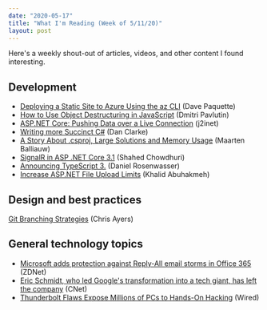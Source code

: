 ```yaml
---
date: "2020-05-17"
title: "What I'm Reading (Week of 5/11/20)"
layout: post
---
```


Here's a weekly shout-out of articles, videos, and other content I found interesting.

## Development

- [Deploying a Static Site to Azure Using the az CLI](https://www.davepaquette.com/archive/2020/05/10/deploying-a-static-site-to-azure-using-the-az-cli.aspx) (Dave Paquette)
- [How to Use Object Destructuring in JavaScript](https://dmitripavlutin.com/javascript-object-destructuring/) (Dmitri Pavlutin)
- [ASP.NET Core: Pushing Data over a Live Connection](https://blog.j2i.net/2020/05/09/pushing-data-over-a-live-connection/) (j2inet)
- [Writing more Succinct C#](https://www.danclarke.com/2020-more-succinct-csharp) (Dan Clarke)
- [A Story About .csproj, Large Solutions and Memory Usage](https://blog.jetbrains.com/dotnet/2020/05/11/story-csproj-large-solutions-memory-usage/) (Maarten Balliauw)
- [SignalR in ASP .NET Core 3.1](https://wakeupandcode.com/signalr-in-asp-net-core-3-1/) (Shahed Chowdhuri)
- [Announcing TypeScript 3.](https://devblogs.microsoft.com/typescript/announcing-typescript-3-9/) (Daniel Rosenwasser)
- [Increase ASP.NET File Upload Limits](https://khalidabuhakmeh.com/increase-file-upload-limit-for-aspdotnet) (Khalid Abuhakmeh)

## Design and best practices

[Git Branching Strategies](https://newsignature.com/articles/git-branching-strategies/) (Chris Ayers)

## General technology topics

- [Microsoft adds protection against Reply-All email storms in Office 365](https://www.zdnet.com/article/microsoft-adds-protection-against-reply-all-email-storms-in-office-365/) (ZDNet)
- [Eric Schmidt, who led Google's transformation into a tech giant, has left the company](https://www.cnet.com/news/eric-schmidt-who-led-googles-transformation-into-a-tech-giant-has-left-the-company/) (CNet)
- [Thunderbolt Flaws Expose Millions of PCs to Hands-On Hacking](https://www.wired.com/story/thunderspy-thunderbolt-evil-maid-hacking/) (Wired)
